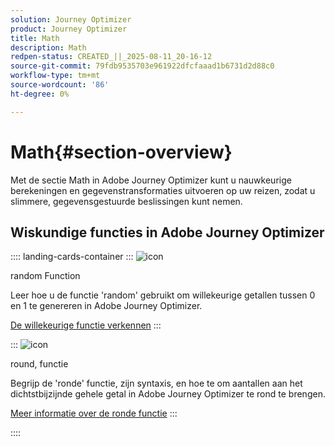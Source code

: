 ```yaml
---
solution: Journey Optimizer
product: Journey Optimizer
title: Math
description: Math
redpen-status: CREATED_||_2025-08-11_20-16-12
source-git-commit: 79fdb9535703e961922dfcfaaad1b6731d2d88c0
workflow-type: tm+mt
source-wordcount: '86'
ht-degree: 0%

---
```



# Math{#section-overview}

Met de sectie Math in Adobe Journey Optimizer kunt u nauwkeurige berekeningen en gegevenstransformaties uitvoeren op uw reizen, zodat u slimmere, gegevensgestuurde beslissingen kunt nemen.

## Wiskundige functies in Adobe Journey Optimizer

:::: landing-cards-container
:::
![icon]( https://cdn.experienceleague.adobe.com/icons/code-branch.svg)

random Function

Leer hoe u de functie &#39;random&#39; gebruikt om willekeurige getallen tussen 0 en 1 te genereren in Adobe Journey Optimizer.

[De willekeurige functie verkennen](../using/building-journeys/functions/functionrandom.md)
:::

:::
![icon]( https://cdn.experienceleague.adobe.com/icons/code-branch.svg)

round, functie

Begrijp de &#39;ronde&#39; functie, zijn syntaxis, en hoe te om aantallen aan het dichtstbijzijnde gehele getal in Adobe Journey Optimizer te rond te brengen.

[Meer informatie over de ronde functie](../using/building-journeys/functions/functionround.md)
:::

::::
